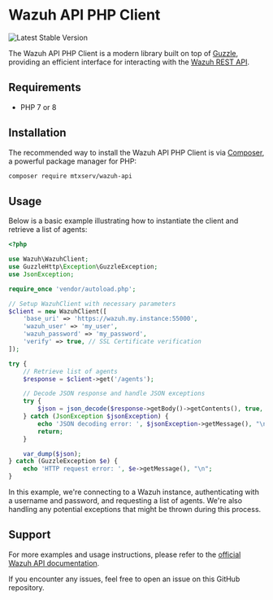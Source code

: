 # Wazuh API PHP Client

![Latest Stable Version](https://poser.pugx.org/mtxserv/wazuh-api/v/stable.png)

The Wazuh API PHP Client is a modern library built on top of [Guzzle](http://docs.guzzlephp.org/en/stable/), providing an efficient interface for interacting with the [Wazuh REST API](https://documentation.wazuh.com/current/user-manual/api/index.html).

## Requirements

- PHP 7 or 8

## Installation

The recommended way to install the Wazuh API PHP Client is via [Composer](https://getcomposer.org/), a powerful package manager for PHP:

```sh
composer require mtxserv/wazuh-api
```

## Usage

Below is a basic example illustrating how to instantiate the client and retrieve a list of agents:

```php
<?php

use Wazuh\WazuhClient;
use GuzzleHttp\Exception\GuzzleException;
use JsonException;

require_once 'vendor/autoload.php';

// Setup WazuhClient with necessary parameters
$client = new WazuhClient([
    'base_uri' => 'https://wazuh.my.instance:55000',
    'wazuh_user' => 'my_user',
    'wazuh_password' => 'my_password',
    'verify' => true, // SSL Certificate verification
]);

try {
    // Retrieve list of agents
    $response = $client->get('/agents');

    // Decode JSON response and handle JSON exceptions
    try {
        $json = json_decode($response->getBody()->getContents(), true, 512, JSON_THROW_ON_ERROR);
    } catch (JsonException $jsonException) {
        echo 'JSON decoding error: ', $jsonException->getMessage(), "\n";
        return;
    }

    var_dump($json);
} catch (GuzzleException $e) {
    echo 'HTTP request error: ', $e->getMessage(), "\n";
}

```

In this example, we're connecting to a Wazuh instance, authenticating with a username and password, and requesting a list of agents. We're also handling any potential exceptions that might be thrown during this process.

## Support

For more examples and usage instructions, please refer to the [official Wazuh API documentation](https://documentation.wazuh.com/current/user-manual/api/index.html).

If you encounter any issues, feel free to open an issue on this GitHub repository.
